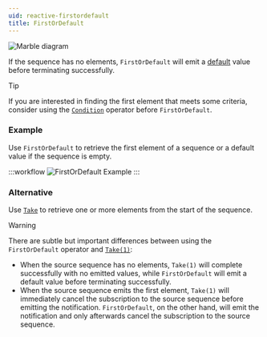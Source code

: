 ```yaml
---
uid: reactive-firstordefault
title: FirstOrDefault
---
```


![Marble diagram](~/images/reactive-firstordefault.svg)

If the sequence has no elements, `FirstOrDefault` will emit a [default](https://learn.microsoft.com/en-us/dotnet/csharp/language-reference/builtin-types/default-values) value before terminating successfully.

> [!Tip]
> If you are interested in finding the first element that meets some criteria, consider using the [`Condition`](xref:Bonsai.Reactive.Condition) operator before `FirstOrDefault`.

### Example

Use `FirstOrDefault` to retrieve the first element of a sequence or a default value if the sequence is empty.

:::workflow
![FirstOrDefault Example](../workflows/reactive-firstordefault-example.bonsai)
:::

### Alternative

Use [`Take`](xref:Bonsai.Reactive.Take) to retrieve one or more elements from the start of the sequence.

> [!Warning]
> There are subtle but important differences between using the `FirstOrDefault` operator and [`Take(1)`](xref:Bonsai.Reactive.Take):
>   - When the source sequence has no elements, `Take(1)` will complete successfully with no emitted values, while `FirstOrDefault` will emit a default value before terminating successfully.
>   - When the source sequence emits the first element, `Take(1)` will immediately cancel the subscription to the source sequence before emitting the notification. `FirstOrDefault`, on the other hand, will emit the notification and only afterwards cancel the subscription to the source sequence.